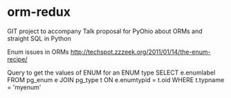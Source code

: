 orm-redux
=========

GIT project to accompany Talk proposal for PyOhio about ORMs and straight SQL in Python

Enum issues in ORMs
http://techspot.zzzeek.org/2011/01/14/the-enum-recipe/

Query to get the values of ENUM for an ENUM type
SELECT e.enumlabel
  FROM pg_enum e
  JOIN pg_type t ON e.enumtypid = t.oid
  WHERE t.typname = 'myenum'
